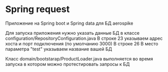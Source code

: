 Spring request 
=============================
Приложение на Spring boot и Spring data для БД aerospike

Для запуска приложения нужно указать данные БД в классе сonfiguration/RepositoryConfiguration.java 
В строке 23 указываем адрес хоста и порт подключения (по умолчанию 3000)
В строке 26 В место параметра "test" указываем название вашей БД

Класс domain/bootstarap/ProductLoader.java выполняется во время запуска в котором можно протестировать запросы к БД

